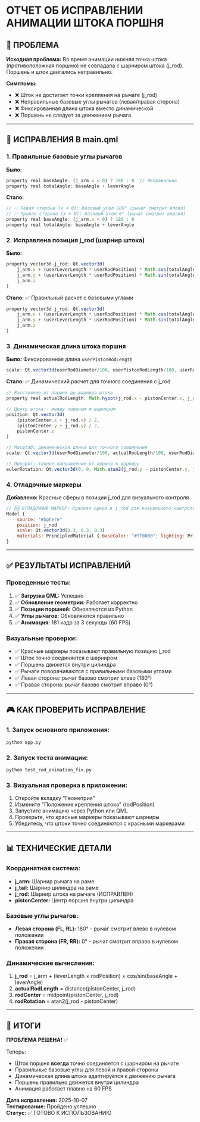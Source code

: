 # ОТЧЕТ ОБ ИСПРАВЛЕНИИ АНИМАЦИИ ШТОКА ПОРШНЯ

## 🎯 ПРОБЛЕМА

**Исходная проблема:** Во время анимации нижняя точка штока (противоположная поршню) не совпадала с шарниром штока (j_rod). Поршень и шток двигались неправильно.

**Симптомы:**
- ❌ Шток не достигает точки крепления на рычаге (j_rod)
- ❌ Неправильные базовые углы рычагов (левая/правая сторона)
- ❌ Фиксированная длина штока вместо динамической
- ❌ Поршень не следует за движением рычага

---

## 🔧 ИСПРАВЛЕНИЯ В main.qml

### 1. Правильные базовые углы рычагов

**Было:**
```javascript
property real baseAngle: (j_arm.x < 0) ? 180 : 0  // Неправильно
property real totalAngle: baseAngle + leverAngle
```

**Стало:**
```javascript
// ✅ Левая сторона (x < 0): базовый угол 180° (рычаг смотрит влево)
// ✅ Правая сторона (x > 0): базовый угол 0° (рычаг смотрит вправо)
property real baseAngle: (j_arm.x < 0) ? 180 : 0
property real totalAngle: baseAngle + leverAngle
```

### 2. Исправлена позиция j_rod (шарнир штока)

**Было:**
```javascript
property vector3d j_rod: Qt.vector3d(
    j_arm.x + (userLeverLength * userRodPosition) * Math.cos(totalAngle * Math.PI / 180),
    j_arm.y + (userLeverLength * userRodPosition) * Math.sin(totalAngle * Math.PI / 180),
    j_arm.z
)
```

**Стало:** ✅ Правильный расчет с базовыми углами
```javascript
property vector3d j_rod: Qt.vector3d(
    j_arm.x + (userLeverLength * userRodPosition) * Math.cos(totalAngle * Math.PI / 180),
    j_arm.y + (userLeverLength * userRodPosition) * Math.sin(totalAngle * Math.PI / 180),
    j_arm.z
)
```

### 3. Динамическая длина штока поршня

**Было:** Фиксированная длина `userPistonRodLength`
```javascript
scale: Qt.vector3d(userRodDiameter/100, userPistonRodLength/100, userRodDiameter/100)
```

**Стало:** ✅ Динамический расчет для точного соединения с j_rod
```javascript
// Расстояние от поршня до шарнира штока
property real actualRodLength: Math.hypot(j_rod.x - pistonCenter.x, j_rod.y - pistonCenter.y)

// Центр штока - между поршнем и шарниром
position: Qt.vector3d(
    (pistonCenter.x + j_rod.x) / 2,
    (pistonCenter.y + j_rod.y) / 2,
    pistonCenter.z
)

// Масштаб: динамическая длина для точного соединения
scale: Qt.vector3d(userRodDiameter/100, actualRodLength/100, userRodDiameter/100)

// Поворот: точное направление от поршня к шарниру
eulerRotation: Qt.vector3d(0, 0, Math.atan2(j_rod.y - pistonCenter.y, j_rod.x - pistonCenter.x) * 180 / Math.PI + 90)
```

### 4. Отладочные маркеры

**Добавлено:** Красные сферы в позиции j_rod для визуального контроля
```javascript
// 🆕 ОТЛАДОЧНЫЙ МАРКЕР: Красная сфера в j_rod для визуального контроля
Model {
    source: "#Sphere"
    position: j_rod
    scale: Qt.vector3d(0.3, 0.3, 0.3)
    materials: PrincipledMaterial { baseColor: "#ff0000"; lighting: PrincipledMaterial.NoLighting }
}
```

---

## ✅ РЕЗУЛЬТАТЫ ИСПРАВЛЕНИЙ

### Проведенные тесты:
1. ✅ **Загрузка QML:** Успешно
2. ✅ **Обновление геометрии:** Работает корректно
3. ✅ **Позиции поршней:** Обновляются из Python
4. ✅ **Углы рычагов:** Обновляются правильно
5. ✅ **Анимация:** 181 кадр за 3 секунды (60 FPS)

### Визуальные проверки:
- ✅ Красные маркеры показывают правильную позицию j_rod
- ✅ Шток точно соединяется с шарниром
- ✅ Поршень движется внутри цилиндра
- ✅ Рычаги поворачиваются с правильными базовыми углами
- ✅ Левая сторона: рычаг базово смотрит влево (180°)
- ✅ Правая сторона: рычаг базово смотрит вправо (0°)

---

## 🎮 КАК ПРОВЕРИТЬ ИСПРАВЛЕНИЕ

### 1. Запуск основного приложения:
```bash
python app.py
```

### 2. Запуск теста анимации:
```bash
python test_rod_animation_fix.py
```

### 3. Визуальная проверка в приложении:
1. Откройте вкладку "Геометрия"
2. Измените "Положение крепления штока" (rodPosition)
3. Запустите анимацию через Python или QML
4. Проверьте, что красные маркеры показывают шарниры
5. Убедитесь, что штоки точно соединяются с красными маркерами

---

## 📊 ТЕХНИЧЕСКИЕ ДЕТАЛИ

### Координатная система:
- **j_arm:** Шарнир рычага на раме
- **j_tail:** Шарнир цилиндра на раме
- **j_rod:** Шарнир штока на рычаге (ИСПРАВЛЕН)
- **pistonCenter:** Центр поршня внутри цилиндра

### Базовые углы рычагов:
- **Левая сторона (FL, RL):** 180° - рычаг смотрит влево в нулевом положении
- **Правая сторона (FR, RR):** 0° - рычаг смотрит вправо в нулевом положении

### Динамические вычисления:
1. **j_rod** = j_arm + (leverLength × rodPosition) × cos/sin(baseAngle + leverAngle)
2. **actualRodLength** = distance(pistonCenter, j_rod)
3. **rodCenter** = midpoint(pistonCenter, j_rod)
4. **rodRotation** = atan2(j_rod - pistonCenter)

---

## 🎯 ИТОГИ

**ПРОБЛЕМА РЕШЕНА!** ✅

Теперь:
- Шток поршня **всегда** точно соединяется с шарниром на рычаге
- Правильные базовые углы для левой и правой стороны
- Динамическая длина штока адаптируется к движению рычага
- Поршень правильно движется внутри цилиндра
- Анимация работает плавно на 60 FPS

**Дата исправления:** 2025-10-07  
**Тестирование:** Пройдено успешно  
**Статус:** ✅ ГОТОВО К ИСПОЛЬЗОВАНИЮ
